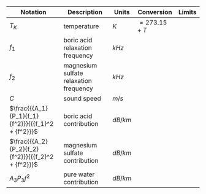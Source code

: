Notation | Description | Units | Conversion | Limits
--- | --- | --- | --- | ---
$T_{K}$ | temperature | $K$ | $=273.15+T$ |
$f_{1}$ | boric acid relaxation frequency | $kHz$ | |
$f_{2}$ | magnesium sulfate relaxation frequency | $kHz$ | |
$C$     | sound speed | $m/s$ | |
$\frac{{{A_1}{P_1}{f_1}{f^2}}}{{{f_1}^2 + {f^2}}}$ | boric acid contribution        | $dB/km$ |
$\frac{{{A_2}{P_2}{f_2}{f^2}}}{{{f_2}^2 + {f^2}}}$ | magnesium sulfate contribution | $dB/km$ |
${A_3}{P_3}{f^2}$ | pure water contribution | $dB/km$ |
